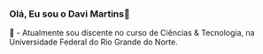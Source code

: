 ### Olá, Eu sou o Davi Martins👋

🏫 - Atualmente sou discente no curso de Ciências & Tecnologia, na Universidade Federal do Rio Grande do Norte.

